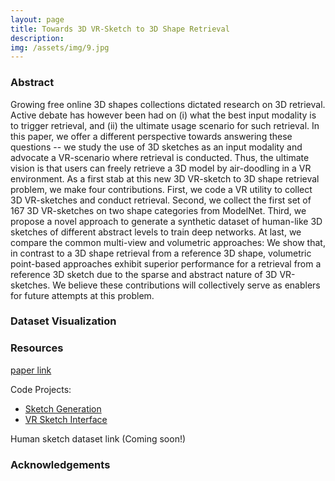 ```yaml
---
layout: page
title: Towards 3D VR-Sketch to 3D Shape Retrieval
description: 
img: /assets/img/9.jpg
---
```


### Abstract

Growing free online 3D shapes collections dictated research on 3D retrieval. Active debate has however been had on (i) what the best input modality is to trigger retrieval, and (ii) the ultimate usage scenario for such retrieval. 
In this paper, we offer a different perspective towards answering these questions -- we study the use of 3D sketches as an input modality and advocate a VR-scenario where retrieval is conducted. Thus, the ultimate vision is that users can freely retrieve a 3D model by air-doodling in a VR environment.
As a first stab at this new 3D VR-sketch to 3D shape retrieval problem, we make four contributions. 
First, we code a VR utility to collect 3D VR-sketches and conduct retrieval.
Second, we collect the first set of 167 3D VR-sketches on two shape categories from ModelNet.
Third, we propose a novel approach to generate a synthetic dataset of human-like 3D sketches of different abstract levels to train deep networks.
At last, we compare the common multi-view and volumetric approaches: 
We show that, in contrast to a 3D shape retrieval from a reference 3D shape,  volumetric point-based approaches exhibit superior performance for a retrieval from a reference 3D sketch due to the sparse and abstract nature of 3D VR-sketches.
We believe these contributions will collectively serve as enablers for future attempts at this problem.

### Dataset Visualization

### Resources

[paper link][3]

Code Projects:

- [Sketch Generation][1]
- [VR Sketch Interface][2]

Human sketch dataset link (Coming soon!)

### Acknowledgements

[1]: https://github.com/ygryadit/Towards3DVRSketch
[2]: https://github.com/Rowl1ng/Sketch_VR
[3]: https://d2yvu3at8x4jkc.cloudfront.net/papers/812800a081.pdf